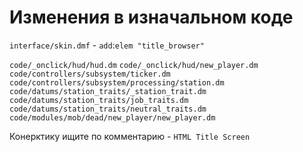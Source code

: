 # Изменения в изначальном коде

`interface/skin.dmf` - `add`:`elem "title_browser"`

`code/_onclick/hud/hud.dm`
`code/_onclick/hud/new_player.dm`
`code/controllers/subsystem/ticker.dm`
`code/controllers/subsystem/processing/station.dm`
`code/datums/station_traits/_station_trait.dm`
`code/datums/station_traits/job_traits.dm`
`code/datums/station_traits/neutral_traits.dm`
`code/modules/mob/dead/new_player/new_player.dm`

Конерктику ищите по комментарию - `HTML Title Screen`
